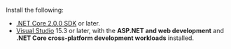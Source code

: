 Install the following:

* [.NET Core 2.0.0 SDK](https://dot.net/core) or later.
* [Visual Studio](https://www.visualstudio.com/downloads/) 15.3 or later, with the **ASP.NET and web development** and **.NET Core cross-platform development workloads** installed.
